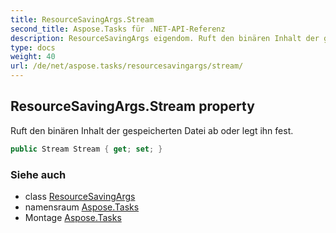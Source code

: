 ```yaml
---
title: ResourceSavingArgs.Stream
second_title: Aspose.Tasks für .NET-API-Referenz
description: ResourceSavingArgs eigendom. Ruft den binären Inhalt der gespeicherten Datei ab oder legt ihn fest.
type: docs
weight: 40
url: /de/net/aspose.tasks/resourcesavingargs/stream/
---
```

## ResourceSavingArgs.Stream property

Ruft den binären Inhalt der gespeicherten Datei ab oder legt ihn fest.

```csharp
public Stream Stream { get; set; }
```

### Siehe auch

* class [ResourceSavingArgs](../)
* namensraum [Aspose.Tasks](../../resourcesavingargs/)
* Montage [Aspose.Tasks](../../../)


